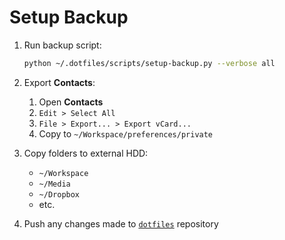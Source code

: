 # Setup Backup

1. Run backup script:

    ``` zsh
    python ~/.dotfiles/scripts/setup-backup.py --verbose all
    ```

2. Export **Contacts**:
    1. Open **Contacts**
    2. `Edit > Select All`
    3. `File > Export... > Export vCard...`
    4. Copy to `~/Workspace/preferences/private`

3. Copy folders to external HDD:
    + `~/Workspace`
    + `~/Media`
    + `~/Dropbox`
    + etc.

4. Push any changes made to [`dotfiles`](https://github.com/tnahs/dotfiles) repository
